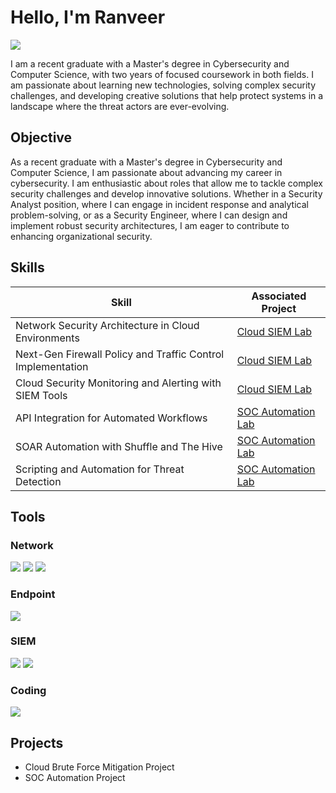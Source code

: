 # Hello, I'm Ranveer
<a href="https://www.linkedin.com/in/ranveeruppal/"><img src="https://img.shields.io/badge/-LinkedIn-0072b1?&style=for-the-badge&logo=linkedin&logoColor=white" /></a>

I am a recent graduate with a Master's degree in Cybersecurity and Computer Science, with two years of focused coursework in both fields. I am passionate about learning new technologies, solving complex security challenges, and developing creative solutions that help protect systems in a landscape where the threat actors are ever-evolving.


## Objective

As a recent graduate with a Master's degree in Cybersecurity and Computer Science, I am passionate about advancing my career in cybersecurity. I am enthusiastic about roles that allow me to tackle complex security challenges and develop innovative solutions. Whether in a Security Analyst position, where I can engage in incident response and analytical problem-solving, or as a Security Engineer, where I can design and implement robust security architectures, I am eager to contribute to enhancing organizational security. 

## Skills

| Skill                                         | Associated Project         |
|-----------------------------------------------|----------------------------|
| Network Security Architecture in Cloud Environments | <a href="https://github.com/ranveeruppal/Azure-BruteForce-Mitigation">Cloud SIEM Lab</a>|
| Next-Gen Firewall Policy and Traffic Control Implementation | <a href="https://github.com/ranveeruppal/Azure-BruteForce-Mitigation">Cloud SIEM Lab</a>|
| Cloud Security Monitoring and Alerting with SIEM Tools | <a href="https://github.com/ranveeruppal/Azure-BruteForce-Mitigation">Cloud SIEM Lab</a>|
| API Integration for Automated Workflows   | <a href="https://github.com/ranveeruppal/SOC-Automation-Project">SOC Automation Lab</a>|
| SOAR Automation with Shuffle and The Hive                 | <a href="https://github.com/ranveeruppal/SOC-Automation-Project">SOC Automation Lab</a>|
| Scripting and Automation for Threat Detection | <a href="https://github.com/ranveeruppal/SOC-Automation-Project">SOC Automation Lab</a>|

## Tools

### Network
<div>
    <img src="https://img.shields.io/badge/-Wireshark-1679A7?&style=for-the-badge&logo=Wireshark&logoColor=white" />
    <img src="https://img.shields.io/badge/-Snort-FF0000?&style=for-the-badge&logo=Snort&logoColor=white" />
    <img src="https://img.shields.io/badge/-Zeek-777BB4?&style=for-the-badge&logo=Zeek&logoColor=white" />
</div>

### Endpoint
<div>
    <img src="https://img.shields.io/badge/-Wazuh-326ce5?&style=for-the-badge&logo=Wazuh&logoColor=white" />
</div>

### SIEM
<div>
    <img src="https://img.shields.io/badge/-Microsoft_Sentinel-0078D4?&style=for-the-badge&logo=Microsoft&logoColor=white" />
    <img src="https://img.shields.io/badge/-Splunk-000000?&style=for-the-badge&logo=Splunk&logoColor=white" />
</div>

### Coding
<div>
    <img src="https://img.shields.io/badge/-Python-3776AB?&style=for-the-badge&logo=Python&logoColor=white" />
</div>

## Projects
- Cloud Brute Force Mitigation Project
- SOC Automation Project
